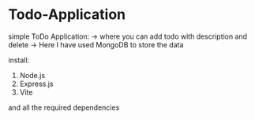 # Todo-Application

  simple ToDo Application:
  -> where you can add todo with description and delete
  -> Here I have used MongoDB to store the data

  install:
  1. Node.js
  2. Express.js
  3. Vite


  and all the required dependencies 

